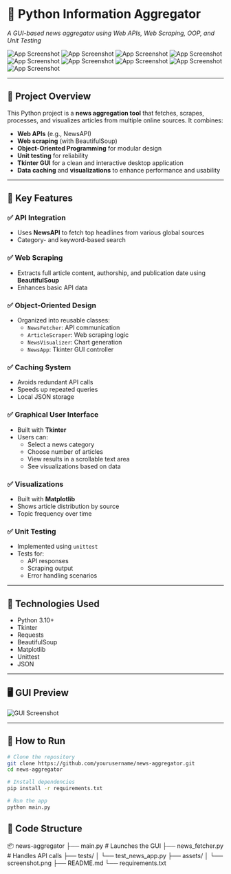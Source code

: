 # 📰 Python Information Aggregator

_A GUI-based news aggregator using Web APIs, Web Scraping, OOP, and Unit Testing_

![App Screenshot](1.png)
![App Screenshot](2.png)
![App Screenshot](3.png)
![App Screenshot](4.png)
![App Screenshot](5.png)
![App Screenshot](6.png)
![App Screenshot](7.png)
![App Screenshot](8.png)
![App Screenshot](9.png)

---

## 📌 Project Overview

This Python project is a **news aggregation tool** that fetches, scrapes, processes, and visualizes articles from multiple online sources. It combines:

- **Web APIs** (e.g., NewsAPI)
- **Web scraping** (with BeautifulSoup)
- **Object-Oriented Programming** for modular design
- **Unit testing** for reliability
- **Tkinter GUI** for a clean and interactive desktop application
- **Data caching** and **visualizations** to enhance performance and usability

---

## 🎯 Key Features

### ✅ API Integration

- Uses **NewsAPI** to fetch top headlines from various global sources
- Category- and keyword-based search

### ✅ Web Scraping

- Extracts full article content, authorship, and publication date using **BeautifulSoup**
- Enhances basic API data

### ✅ Object-Oriented Design

- Organized into reusable classes:
  - `NewsFetcher`: API communication
  - `ArticleScraper`: Web scraping logic
  - `NewsVisualizer`: Chart generation
  - `NewsApp`: Tkinter GUI controller

### ✅ Caching System

- Avoids redundant API calls
- Speeds up repeated queries
- Local JSON storage

### ✅ Graphical User Interface

- Built with **Tkinter**
- Users can:
  - Select a news category
  - Choose number of articles
  - View results in a scrollable text area
  - See visualizations based on data

### ✅ Visualizations

- Built with **Matplotlib**
- Shows article distribution by source
- Topic frequency over time

### ✅ Unit Testing

- Implemented using `unittest`
- Tests for:
  - API responses
  - Scraping output
  - Error handling scenarios

---

## 🧰 Technologies Used

- Python 3.10+
- Tkinter
- Requests
- BeautifulSoup
- Matplotlib
- Unittest
- JSON

---

## 🖥️ GUI Preview

![GUI Screenshot](path_to_screenshot.png)

---

## 🚀 How to Run

```bash
# Clone the repository
git clone https://github.com/yourusername/news-aggregator.git
cd news-aggregator

# Install dependencies
pip install -r requirements.txt

# Run the app
python main.py
```

## 🚀 Code Structure

📦 news-aggregator
├── main.py # Launches the GUI
├── news_fetcher.py # Handles API calls
├── tests/
│ └── test_news_app.py
├── assets/
│ └── screenshot.png
├── README.md
└── requirements.txt
